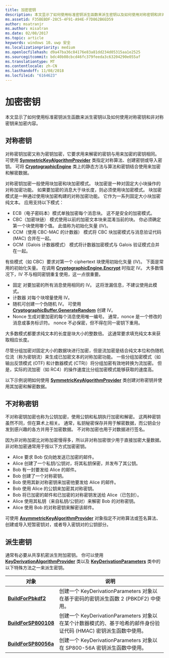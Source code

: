 ```yaml
---
title: 加密密钥
description: 本文显示了如何使用标准密钥派生函数来派生密钥以及如何使用对称密钥和非对称密钥来加密内容。
ms.assetid: F35BEBDF-28C5-4F91-A94E-F7D862B6ED59
author: msatranjr
ms.author: misatran
ms.date: 02/08/2017
ms.topic: article
keywords: windows 10，uwp 安全
ms.localizationpriority: medium
ms.openlocfilehash: d9a47ba36c84176e83a81dd234d05315aa1e2525
ms.sourcegitcommit: bdc40b08cbcd46fc379feeda3c63204290e055af
ms.translationtype: MT
ms.contentlocale: zh-CN
ms.lasthandoff: 11/08/2018
ms.locfileid: "6164623"
---
```

# <a name="cryptographic-keys"></a>加密密钥




本文显示了如何使用标准密钥派生函数来派生密钥以及如何使用对称密钥和非对称密钥来加密内容。 

## <a name="symmetric-keys"></a>对称密钥


对称密钥加密又称为密钥加密，它要求用来解密的密钥与用来加密的密钥相同。 可使用 [**SymmetricKeyAlgorithmProvider**](https://msdn.microsoft.com/library/windows/apps/br241537) 类指定对称算法、创建密钥或导入密钥。 可将 [**CryptographicEngine**](https://msdn.microsoft.com/library/windows/apps/br241490) 类上的静态方法与算法和密钥结合使用来加密和解密数据。

对称密钥加密一般使用块加密和块加密模式。 块加密是一种对固定大小块操作的对称加密功能。 如果要加密的消息大于块长度，则必须使用块加密模式。 块加密模式是一种通过使用块加密构建的对称加密功能。 它作为一系列固定大小块加密纯文本。 应用支持以下模式：

-   ECB（电子密码本）模式单独加密每个消息块。 这不是安全的加密模式。
-   CBC（加密块链） 模式使用以前的加密文本块来混淆当前的块。 你必须确定第一个块使用哪个值。 此值称为初始化矢量 (IV)。
-   CCM（使用 CBC-MAC 的计数器） 模式将 CBC 块加密模式与消息验证代码 (MAC) 合并在一起。
-   GCM（Galois 计数器模式） 模式将计数器加密模式与 Galois 验证模式合并在一起。

有些模式（如 CBC）要求对第一个 ciphertext 块使用初始化矢量 (IV)。 下面是常用的初始化矢量。 在调用 [**CryptographicEngine.Encrypt**](https://msdn.microsoft.com/library/windows/apps/br241494) 时指定 IV。 大多数情况下，IV 不与相同密钥重复使用，这一点很重要。

-   固定 对要加密的所有消息使用相同的 IV。 这将泄漏信息，不建议使用此模式。
-   计数器 对每个块增量使用 IV。
-   随机可创建一个伪随机 IV。 可使用 [**CryptographicBuffer.GenerateRandom**](https://msdn.microsoft.com/library/windows/apps/br241392) 创建 IV。
-   Nonce 生成对要加密的每个消息使用唯一编号。 通常，nonce 是一个修改的消息或事务标识符。 nonce 不必保密，但不得在同一密钥下重用。

大多数模式都要求纯文本的长度是块大小的整数倍。 这通常要求填充纯文本来获取相应长度。

尽管分组加密对固定大小的数据块进行加密，但是流加密是结合纯文本位和伪随机位流（称为密钥流）来生成已加密文本的对称加密功能。 一些分组加密模式（如输出反馈模式 (OTF) 和计数器模式 (CTR)）将分组加密有效地转换为流加密。 但是，实际的流加密（如 RC4）的操作速度比分组加密模式能够获取的速度高。

以下示例说明如何使用 [**SymmetricKeyAlgorithmProvider**](https://msdn.microsoft.com/library/windows/apps/br241537) 类创建对称密钥并使用其加密和解密数据。

## <a name="asymmetric-keys"></a>不对称密钥


不对称密钥加密也称为公钥加密，使用公钥和私钥执行加密和解密。 这两种密钥虽然不同，但在算术上相关。 通常，私钥秘密保存并用于解密数据，而公钥会分发到感兴趣的各方并用于加密数据。 不对称加密也用于对数据进行签名。

因为非对称加密比对称加密慢得多，所以非对称加密很少用于直接加密大量数据。 非对称加密通常用于按以下方式加密密钥。

-   Alice 要求 Bob 仅向她发送已加密的邮件。
-   Alice 创建了一个私钥/公钥对，将其私钥保密，并发布了其公钥。
-   Bob 有一封要发给 Alice 的邮件。
-   Bob 创建了一个对称密钥。
-   Bob 使用其新对称密钥来加密他要发给 Alice 的邮件。
-   Bob 使用 Alice 的公钥来加密其对称密钥。
-   Bob 将已加密的邮件和已加密的对称密钥发送给 Alice（已包封）。
-   Alice 使用其私钥（来自私钥/公钥对）来解密 Bob 的对称密钥。
-   Alice 使用 Bob 的对称密钥来解密该邮件。

可使用 [**AsymmetricKeyAlgorithmProvider**](https://msdn.microsoft.com/library/windows/apps/br241478) 对象指定不对称算法或签名算法、创建或导入短暂密钥对，或者导入密钥对的公钥部分。

## <a name="deriving-keys"></a>派生密钥


通常有必要从共享机密派生附加密钥。 你可以使用 [**KeyDerivationAlgorithmProvider**](https://msdn.microsoft.com/library/windows/apps/br241518) 类以及 [**KeyDerivationParameters**](https://msdn.microsoft.com/library/windows/apps/br241524) 类中的以下特殊方法之一来派生密钥。

| 对象                                                                            | 说明                                                                                                                                |
|-----------------------------------------------------------------------------------|--------------------------------------------------------------------------------------------------------------------------------------------|
| [**BuildForPbkdf2**](https://msdn.microsoft.com/library/windows/apps/br241525)    | 创建一个 KeyDerivationParameters 对象以在基于密码的密钥派生函数 2 (PBKDF2) 中使用。                                 |
| [**BuildForSP800108**](https://msdn.microsoft.com/library/windows/apps/br241526)  | 创建一个 KeyDerivationParameters 对象以在某个计数器模式的、基于哈希的邮件身份验证代码 (HMAC) 密钥派生函数中使用。 |
| [**BuildForSP80056a**](https://msdn.microsoft.com/library/windows/apps/br241527)  | 创建一个 KeyDerivationParameters 对象以在 SP800-56A 密钥派生函数中使用。                                                 |

 
